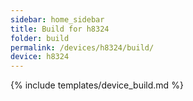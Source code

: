 ```yaml
---
sidebar: home_sidebar
title: Build for h8324
folder: build
permalink: /devices/h8324/build/
device: h8324
---
```

{% include templates/device_build.md %}
